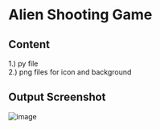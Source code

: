 # Alien Shooting Game

## Content

1.) py file <br>
2.) png files for icon and background

## Output Screenshot

![image](https://github.com/Shreyans27/Projects/assets/73150420/cf67c103-f805-4030-967d-a1f708ecafb2)
